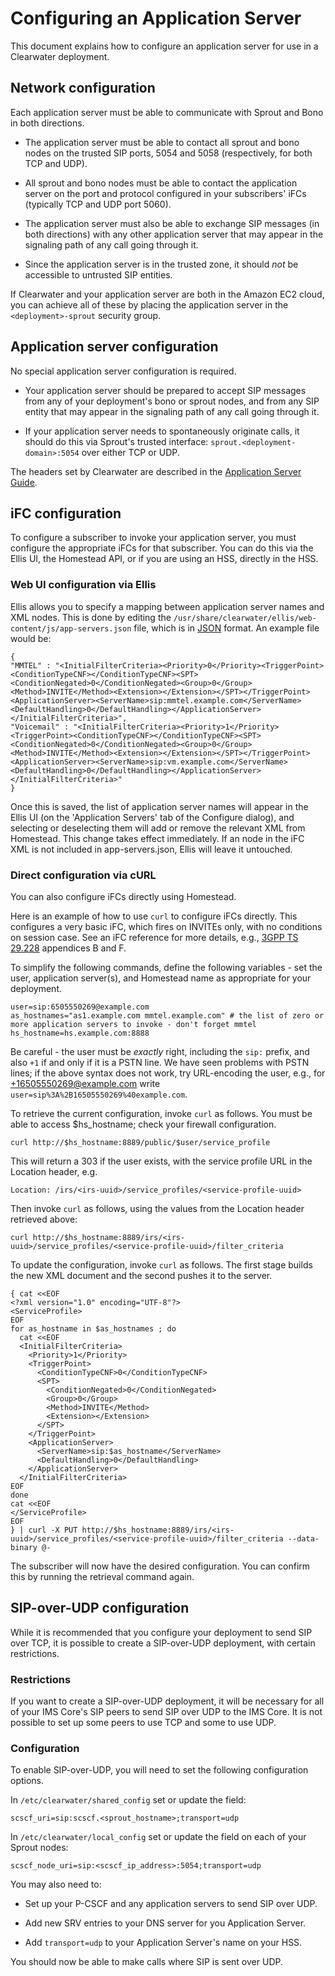 # Configuring an Application Server

This document explains how to configure an application server for use
in a Clearwater deployment.

## Network configuration

Each application server must be able to communicate with Sprout and
Bono in both directions.

 * The application server must be able to contact all sprout and bono
   nodes on the trusted SIP ports, 5054 and 5058 (respectively, for both TCP and UDP).

 * All sprout and bono nodes must be able to contact the application
   server on the port and protocol configured in your subscribers'
   iFCs (typically TCP and UDP port 5060).

 * The application server must also be able to exchange SIP messages
   (in both directions) with any other application server that may appear in
   the signaling path of any call going through it.

 * Since the application server is in the trusted zone, it should
   *not* be accessible to untrusted SIP entities.

If Clearwater and your application server are both in the Amazon EC2
cloud, you can achieve all of these by placing the application server
in the `<deployment>-sprout` security group.

## Application server configuration

No special application server configuration is required.

 * Your application server should be prepared to accept SIP messages
   from any of your deployment's bono or sprout nodes, and from any
   SIP entity that may appear in the signaling path of any call going
   through it.

 * If your application server needs to spontaneously originate calls,
   it should do this via Sprout's trusted interface:
   `sprout.<deployment-domain>:5054` over either TCP or UDP.

The headers set by Clearwater are described in the [Application Server
Guide](Application_Server_Guide.md).

## iFC configuration

To configure a subscriber to invoke your application server, you must
configure the appropriate iFCs for that subscriber. You can do this
via the Ellis UI, the Homestead API, or if you are using an HSS, directly in the
HSS.


### Web UI configuration via Ellis

Ellis allows you to specify a mapping between application server names and <InitialFilterCriteria> XML nodes. This is done by editing the `/usr/share/clearwater/ellis/web-content/js/app-servers.json` file, which is in [JSON](http://en.wikipedia.org/wiki/JSON#Data_types.2C_syntax_and_example) format. An example file would be:

```
{
"MMTEL" : "<InitialFilterCriteria><Priority>0</Priority><TriggerPoint><ConditionTypeCNF></ConditionTypeCNF><SPT><ConditionNegated>0</ConditionNegated><Group>0</Group><Method>INVITE</Method><Extension></Extension></SPT></TriggerPoint><ApplicationServer><ServerName>sip:mmtel.example.com</ServerName><DefaultHandling>0</DefaultHandling></ApplicationServer></InitialFilterCriteria>",
"Voicemail" : "<InitialFilterCriteria><Priority>1</Priority><TriggerPoint><ConditionTypeCNF></ConditionTypeCNF><SPT><ConditionNegated>0</ConditionNegated><Group>0</Group><Method>INVITE</Method><Extension></Extension></SPT></TriggerPoint><ApplicationServer><ServerName>sip:vm.example.com</ServerName><DefaultHandling>0</DefaultHandling></ApplicationServer></InitialFilterCriteria>"
}
```
Once this is saved, the list of application server names will appear in the Ellis UI (on the 'Application Servers' tab of the Configure dialog), and selecting or deselecting them will add or remove the relevant XML from Homestead. This change takes effect immediately. If an <InitialFilterCriteria> node in the iFC XML is not included in app-servers.json, Ellis will leave it untouched.

### Direct configuration via cURL

You can also configure iFCs directly using Homestead.

Here is an example of how to use `curl` to configure iFCs directly. This configures a very basic iFC, which fires on INVITEs only, with no conditions on session case. See an iFC reference for more details, e.g., [3GPP TS 29.228](http://www.3gpp.org/ftp/Specs/archive/29_series/29.228/29228-b70.zip) appendices B and F.

To simplify the following commands, define the following variables -
set the user, application server(s), and Homestead name as appropriate
for your deployment.

    user=sip:6505550269@example.com
    as_hostnames="as1.example.com mmtel.example.com" # the list of zero or more application servers to invoke - don't forget mmtel
    hs_hostname=hs.example.com:8888

Be careful - the user must be *exactly* right, including the `sip:` prefix, and also `+1` if and only if it is a PSTN line. We have seen problems with PSTN lines; if the above syntax does not work, try URL-encoding the user, e.g., for +16505550269@example.com write `user=sip%3A%2B16505550269%40example.com`.

To retrieve the current configuration, invoke `curl` as follows. You must be able to access $hs_hostname; check your firewall configuration.

    curl http://$hs_hostname:8889/public/$user/service_profile

This will return a 303 if the user exists, with the service profile URL in the Location header, e.g.

    Location: /irs/<irs-uuid>/service_profiles/<service-profile-uuid>

Then invoke `curl` as follows, using the values from the Location header retrieved above:

    curl http://$hs_hostname:8889/irs/<irs-uuid>/service_profiles/<service-profile-uuid>/filter_criteria

To update the configuration, invoke `curl` as follows.  The first stage builds the new XML document and the second pushes it to the server.

    { cat <<EOF
    <?xml version="1.0" encoding="UTF-8"?>
    <ServiceProfile>
    EOF
    for as_hostname in $as_hostnames ; do
      cat <<EOF
      <InitialFilterCriteria>
        <Priority>1</Priority>
        <TriggerPoint>
          <ConditionTypeCNF>0</ConditionTypeCNF>
          <SPT>
            <ConditionNegated>0</ConditionNegated>
            <Group>0</Group>
            <Method>INVITE</Method>
            <Extension></Extension>
          </SPT>
        </TriggerPoint>
        <ApplicationServer>
          <ServerName>sip:$as_hostname</ServerName>
          <DefaultHandling>0</DefaultHandling>
        </ApplicationServer>
      </InitialFilterCriteria>
    EOF
    done
    cat <<EOF
    </ServiceProfile>
    EOF
    } | curl -X PUT http://$hs_hostname:8889/irs/<irs-uuid>/service_profiles/<service-profile-uuid>/filter_criteria --data-binary @-

The subscriber will now have the desired configuration. You can confirm this by running the retrieval command again.

## SIP-over-UDP configuration

While it is recommended that you configure your deployment to send SIP over TCP, it is possible to create a SIP-over-UDP deployment, with certain restrictions.

### Restrictions

If you want to create a SIP-over-UDP deployment, it will be necessary for all of your IMS Core's SIP peers to send SIP over UDP to the IMS Core. It is not possible to set up some peers to use TCP and some to use UDP.

### Configuration

To enable SIP-over-UDP, you will need to set the following configuration options.

In `/etc/clearwater/shared_config` set or update the field:

    scscf_uri=sip:scscf.<sprout_hostname>;transport=udp

In `/etc/clearwater/local_config` set or update the field on each of your Sprout nodes:

    scscf_node_uri=sip:<scscf_ip_address>:5054;transport=udp

You may also need to:
 * Set up your P-CSCF and any application servers to send SIP over UDP.

 * Add new SRV entries to your DNS server for you Application Server.

 * Add `transport=udp` to your Application Server's name on your HSS.

You should now be able to make calls where SIP is sent over UDP.
